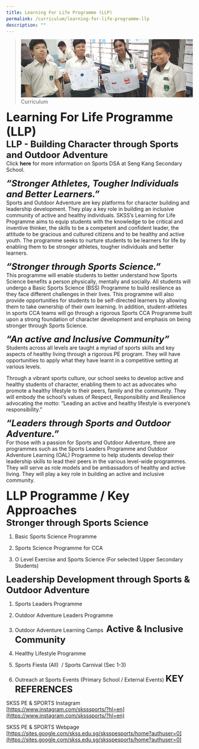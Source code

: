 ```yaml
---
title: Learning For Life Programme (LLP)
permalink: /curriculum/learning-for-life-programme-llp
description: ""
---
```

>![](/images/Curriculum/Curriculum.jpg)
>Curriculum

**<font size=6>Learning For Life Programme (LLP)</font>**<br>
**<font size=5>LLP - Building Character through Sports and Outdoor Adventure</font>**<br>
Click **here** for more information on Sports DSA at Seng Kang Secondary School.

***<font size=5>“Stronger Athletes, Tougher Individuals and Better Learners.”</font>***<br>
Sports and Outdoor Adventure are key platforms for character building and leadership development. They play a key role in building an inclusive community of active and healthy individuals. SKSS’s Learning for Life Programme aims to equip students with the knowledge to be critical and inventive thinker, the skills to be a competent and confident leader, the attitude to be gracious and cultured citizens and to be healthy and active youth. The programme seeks to nurture students to be learners for life by enabling them to be stronger athletes, tougher individuals and better learners. 

  
***<font size=5>“Stronger through Sports Science.”</font>***<br>
This programme will enable students to better understand how Sports Science benefits a person physically, mentally and socially. All students will undergo a Basic Sports Science (BSS) Programme to build resilience as they face different challenges in their lives. This programme will also provide opportunities for students to be self-directed learners by allowing them to take ownership of their own learning. In addition, student-athletes in sports CCA teams will go through a rigorous Sports CCA Programme built upon a strong foundation of character development and emphasis on being stronger through Sports Science.  

  
***<font size=5>“An active and Inclusive Community”</font>***<br>
Students across all levels are taught a myriad of sports skills and key aspects of healthy living through a rigorous PE program. They will have opportunities to apply what they have learnt in a competitive setting at various levels. 

Through a vibrant sports culture, our school seeks to develop active and healthy students of character, enabling them to act as advocates who promote a healthy lifestyle to their peers, family and the community. They will embody the school’s values of Respect, Responsibility and Resilience advocating the motto: “Leading an active and healthy lifestyle is everyone’s responsibility.” 

  
***<font size=5>“Leaders through Sports and Outdoor Adventure.”</font>***<br>
For those with a passion for Sports and Outdoor Adventure, there are programmes such as the Sports Leaders Programme and Outdoor Adventure Learning (OAL) Programme to help students develop their leadership skills to lead their peers in the various level-wide programmes. They will serve as role models and be ambassadors of healthy and active living. They will play a key role in building an active and inclusive community.

**<font size=6>LLP Programme / Key Approaches</font>**<br>
**<font size=5>Stronger through Sports Science</font>**<br>
1. Basic Sports Science Programme

2. Sports Science Programme for CCA

3. O Level Exercise and Sports Science (For selected Upper Secondary Students)

  
**<font size=5>Leadership Development through Sports & Outdoor Adventure</font>**<br>

1. Sports Leaders Programme

2. Outdoor Adventure Leaders Programme

3. Outdoor Adventure Learning Camps 
**<font size=5>Active & Inclusive Community</font>**<br>

1. Healthy Lifestyle Programme

2. Sports Fiesta (All)  / Sports Carnival (Sec 1-3)

3. Outreach at Sports Events (Primary School / External Events) 
**<font size=5>KEY REFERENCES</font>**<br>  

SKSS PE & SPORTS Instagram<br>
[https://www.instagram.com/sksssports/?hl=en](https://www.instagram.com/sksssports/?hl=en)

  

SKSS PE & SPORTS Webpage<br>
[https://sites.google.com/skss.edu.sg/sksspesports/home?authuser=0](https://sites.google.com/skss.edu.sg/sksspesports/home?authuser=0)